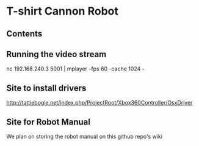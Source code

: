 T-shirt Cannon Robot
=============

Contents
-------------

Running the video stream
-------------
nc 192.168.240.3 5001 | mplayer -fps 60 -cache 1024 - 

Site to install drivers
-------------
http://tattiebogle.net/index.php/ProjectRoot/Xbox360Controller/OsxDriver

Site for Robot Manual
-------------
We plan on storing the robot manual on this github repo's wiki
